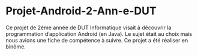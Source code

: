 # Projet-Android-2-Ann-e-DUT
Ce projet de 2éme année de DUT Informatique visait à découvrir la programmation d’application Android (en Java). Le sujet était au choix mais nous avions une fiche de compétence à suivre.  Ce projet a été réaliser en binôme. 
